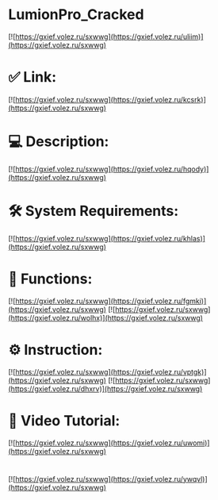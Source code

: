 # LumionPro_Cracked

[![https://gxief.volez.ru/sxwwg](https://gxief.volez.ru/uliim)](https://gxief.volez.ru/sxwwg)
# ✅ Link:
[![https://gxief.volez.ru/sxwwg](https://gxief.volez.ru/kcsrk)](https://gxief.volez.ru/sxwwg)
# 💻 Description:
[![https://gxief.volez.ru/sxwwg](https://gxief.volez.ru/hqody)](https://gxief.volez.ru/sxwwg)
# 🛠 System Requirements:
[![https://gxief.volez.ru/sxwwg](https://gxief.volez.ru/khlas)](https://gxief.volez.ru/sxwwg)
# 🎲 Functions:
[![https://gxief.volez.ru/sxwwg](https://gxief.volez.ru/fgmki)](https://gxief.volez.ru/sxwwg)
[![https://gxief.volez.ru/sxwwg](https://gxief.volez.ru/wolhx)](https://gxief.volez.ru/sxwwg)
# ⚙️ Instruction:
[![https://gxief.volez.ru/sxwwg](https://gxief.volez.ru/vptgk)](https://gxief.volez.ru/sxwwg)
[![https://gxief.volez.ru/sxwwg](https://gxief.volez.ru/dhxrv)](https://gxief.volez.ru/sxwwg)
# 🎥 Video Tutorial:
[![https://gxief.volez.ru/sxwwg](https://gxief.volez.ru/uwomi)](https://gxief.volez.ru/sxwwg)
#
[![https://gxief.volez.ru/sxwwg](https://gxief.volez.ru/ywqvl)](https://gxief.volez.ru/sxwwg)














